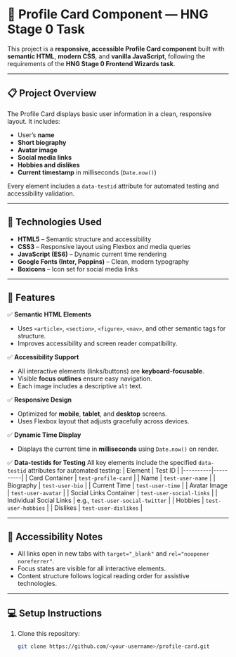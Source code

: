 # 🌟 Profile Card Component — HNG Stage 0 Task

This project is a **responsive, accessible Profile Card component** built with **semantic HTML**, **modern CSS**, and **vanilla JavaScript**, following the requirements of the **HNG Stage 0 Frontend Wizards task**.

---

## 📋 Project Overview

The Profile Card displays basic user information in a clean, responsive layout. It includes:
- User’s **name**
- **Short biography**
- **Avatar image**
- **Social media links**
- **Hobbies and dislikes**
- **Current timestamp** in milliseconds (`Date.now()`)

Every element includes a `data-testid` attribute for automated testing and accessibility validation.

---

## 🧱 Technologies Used

- **HTML5** – Semantic structure and accessibility
- **CSS3** – Responsive layout using Flexbox and media queries
- **JavaScript (ES6)** – Dynamic current time rendering
- **Google Fonts (Inter, Poppins)** – Clean, modern typography
- **Boxicons** – Icon set for social media links

---

## 🧩 Features

✅ **Semantic HTML Elements**
- Uses `<article>`, `<section>`, `<figure>`, `<nav>`, and other semantic tags for structure.  
- Improves accessibility and screen reader compatibility.

✅ **Accessibility Support**
- All interactive elements (links/buttons) are **keyboard-focusable**.  
- Visible **focus outlines** ensure easy navigation.  
- Each image includes a descriptive `alt` text.

✅ **Responsive Design**
- Optimized for **mobile**, **tablet**, and **desktop** screens.
- Uses Flexbox layout that adjusts gracefully across devices.

✅ **Dynamic Time Display**
- Displays the current time in **milliseconds** using `Date.now()` on render.

✅ **Data-testids for Testing**
All key elements include the specified `data-testid` attributes for automated testing:
| Element | Test ID |
|----------|----------|
| Card Container | `test-profile-card` |
| Name | `test-user-name` |
| Biography | `test-user-bio` |
| Current Time | `test-user-time` |
| Avatar Image | `test-user-avatar` |
| Social Links Container | `test-user-social-links` |
| Individual Social Links | e.g., `test-user-social-twitter` |
| Hobbies | `test-user-hobbies` |
| Dislikes | `test-user-dislikes` |

---

## 🧠 Accessibility Notes
- All links open in new tabs with `target="_blank"` and `rel="noopener noreferrer"`.
- Focus states are visible for all interactive elements.
- Content structure follows logical reading order for assistive technologies.

---

## 💻 Setup Instructions

1. Clone this repository:
   ```bash
   git clone https://github.com/<your-username>/profile-card.git
